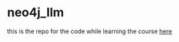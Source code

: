 # neo4j_llm

this is the repo for the code while learning the course [here](https://graphacademy.neo4j.com/courses/llm-fundamentals/)
